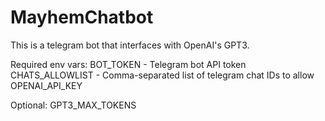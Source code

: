 # MayhemChatbot

This is a telegram bot that interfaces with OpenAI's GPT3. 

Required env vars:
BOT_TOKEN - Telegram bot API token
CHATS_ALLOWLIST - Comma-separated list of telegram chat IDs to allow
OPENAI_API_KEY

Optional:
GPT3_MAX_TOKENS